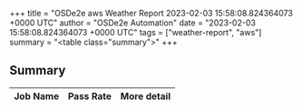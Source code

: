 +++
title = "OSDe2e aws Weather Report 2023-02-03 15:58:08.824364073 +0000 UTC"
author = "OSDe2e Automation"
date = "2023-02-03 15:58:08.824364073 +0000 UTC"
tags = ["weather-report", "aws"]
summary = "<table class=\"summary\"></table>"
+++
## Summary

| Job Name | Pass Rate | More detail |
|----------|-----------|-------------|




